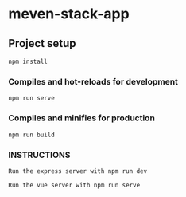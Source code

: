 # meven-stack-app

## Project setup
```
npm install
```

### Compiles and hot-reloads for development
```
npm run serve
```

### Compiles and minifies for production
```
npm run build
```

### INSTRUCTIONS
```
Run the express server with npm run dev

Run the vue server with npm run serve
```
